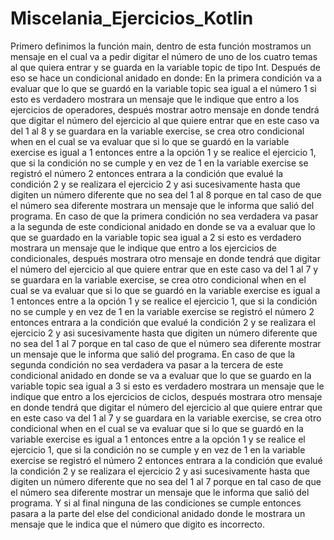 # Miscelania_Ejercicios_Kotlin
Primero definimos la función main, dentro de esta función mostramos un mensaje en el cual va a pedir digitar el número de uno de los cuatro temas al que quiera entrar y se guarda en la variable topic de tipo Int. Después de eso se hace un condicional anidado en donde: 
En la primera condición va a evaluar que lo que se guardó en la variable topic sea igual a el número 1 si esto es verdadero mostrara un mensaje que le indique que entro a los ejercicios de operadores, después mostrar aotro mensaje en donde tendrá que digitar el número del ejercicio al que quiere entrar que en este caso va del 1 al 8 y se guardara en la variable exercise, se crea otro condicional when en el cual se va evaluar que si lo que se guardó en la variable exercise es igual a 1 entonces entre a la opción 1 y se realice el ejercicio 1, que si la condición no se cumple y en vez de 1 en la variable exercise se registró el número 2 entonces entrara a la condición que evalué la condición 2 y se realizara el ejercicio 2 y asi sucesivamente hasta que digiten un número diferente que no sea del 1 al 8 porque en tal caso de que el número sea diferente mostrara un mensaje que le informa que salió del programa.
En caso de que la primera condición no sea verdadera va pasar a la segunda de este condicional anidado en donde se va a evaluar que lo que se guardado en la variable topic sea igual a 2 si esto es verdadero mostrara un mensaje que le indique que entro a los ejercicios de condicionales, después mostrara otro mensaje en donde tendrá que digitar el número del ejercicio al que quiere entrar que en este caso va del 1 al 7 y se guardara en la variable exercise, se crea otro condicional when en el cual se va evaluar que si lo que se guardó en la variable exercise es igual a 1 entonces entre a la opción 1 y se realice el ejercicio 1, que si la condición no se cumple y en vez de 1 en la variable exercise se registró el número 2 entonces entrara a la condición que evalué la condición 2 y se realizara el ejercicio 2 y asi sucesivamente hasta que digiten un número diferente que no sea del 1 al 7 porque en tal caso de que el número sea diferente mostrar un mensaje que le informa que salió del programa.
En caso de que la segunda condición no sea verdadera va pasar a la tercera de este condicional anidado en donde se va a evaluar que lo que se guardo en la variable topic sea igual a 3 si esto es verdadero mostrara un mensaje que le indique que entro a los ejercicios de ciclos, después mostrara otro mensaje en donde tendrá que digitar el número del ejercicio al que quiere entrar que en este caso va del 1 al 7 y se guardara en la variable exercise, se crea otro condicional when en el cual se va evaluar que si lo que se guardó en la variable exercise es igual a 1 entonces entre a la opción 1 y se realice el ejercicio 1, que si la condición no se cumple y en vez de 1 en la variable exercise se registró el número 2 entonces entrara a la condición que evalué la condición 2 y se realizara el ejercicio 2 y asi sucesivamente hasta que digiten un número diferente que no sea del 1 al 7 porque en tal caso de que el número sea diferente mostrar un mensaje que le informa que salió del programa.
Y si al final ninguna de las condiciones se cumple entonces pasara a la parte del else del condicional anidado donde le mostrara un mensaje que le indica que el número que digito es incorrecto. 
